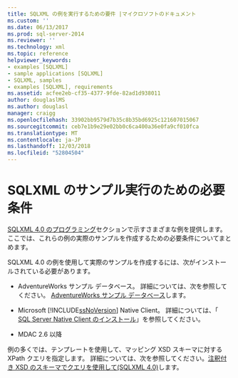 ```yaml
---
title: SQLXML の例を実行するための要件 |マイクロソフトのドキュメント
ms.custom: ''
ms.date: 06/13/2017
ms.prod: sql-server-2014
ms.reviewer: ''
ms.technology: xml
ms.topic: reference
helpviewer_keywords:
- examples [SQLXML]
- sample applications [SQLXML]
- SQLXML, samples
- examples [SQLXML], requirements
ms.assetid: acfee2eb-cf35-4377-9fde-82ad1d938011
author: douglaslMS
ms.author: douglasl
manager: craigg
ms.openlocfilehash: 33902bb9579d7b35c8b35bd6925c121607015067
ms.sourcegitcommit: ceb7e1b9e29e02bb0c6ca400a36e0fa9cf010fca
ms.translationtype: MT
ms.contentlocale: ja-JP
ms.lasthandoff: 12/03/2018
ms.locfileid: "52804504"
---
```

# <a name="requirements-for-running-sqlxml-examples"></a>SQLXML のサンプル実行のための必要条件
  [SQLXML 4.0 のプログラミング](sqlxml-4-0-programming-concepts.md)セクションで示すさまざまな例を提供します。 ここでは、これらの例の実際のサンプルを作成するための必要条件についてまとめます。  
  
 SQLXML 4.0 の例を使用して実際のサンプルを作成するには、次がインストールされている必要があります。  
  
-   AdventureWorks サンプル データベース。 詳細については、次を参照してください。 [AdventureWorks サンプル データベース](http://msftdbprodsamples.codeplex.com/)します。  
  
-   Microsoft [!INCLUDE[ssNoVersion](../../includes/ssnoversion-md.md)] Native Client。 詳細については、「 [SQL Server Native Client のインストール](../native-client/applications/installing-sql-server-native-client.md)」を参照してください。  
  
-   MDAC 2.6 以降  
  
 例の多くでは、テンプレートを使用して、マッピング XSD スキーマに対する XPath クエリを指定します。 詳細については、次を参照してください。[注釈付き XSD のスキーマでクエリを使用して&#40;SQLXML 4.0&#41;](annotated-xsd-schemas/using-annotated-xsd-schemas-in-queries-sqlxml-4-0.md)します。  
  
  
